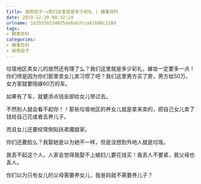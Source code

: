 ```yaml
---
title: 搞笑段子->我们这里就是多少彩礼 | 糗事百科
date: 2019-12-20 00:32:24
urlname: 1a35556534025de8ab7cca61b88c128d
tags: 
- 糗事百科
categories:
- 糗事百科
- 搞笑段子
---
```

垃圾地区卖女儿的居然还有理了么？我们这里就是多少彩礼，嫁妆一定要多一点！你们喷是因为你们那里卖女儿卖习惯了吧？我们这里男方买了房，男方给50万，女方家就要陪嫁60万的车。

如果有了车，就要添点钱全部给女儿带过去。

不然别人就会看不起你！！那些垃圾地区的养女儿就是拿来卖的，把自己女儿卖了钱给自己花或者去养儿子。

而且女儿还要经常倒贴扶弟魔娘家。

你们还要脸么？我娶她是以为她不一样，但是没想到外地人就是垃圾。

我丢不起这个人，人家会觉得我娶不上媳妇儿要花钱买！我丢人不要紧，我父母也丢人。

你们以为只有女儿的父母需要养女儿，我爸妈就不需要养儿子？


